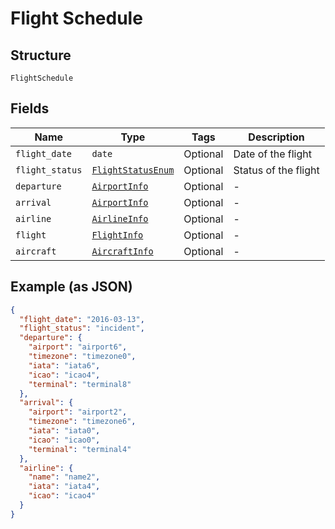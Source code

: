 
# Flight Schedule

## Structure

`FlightSchedule`

## Fields

| Name | Type | Tags | Description |
|  --- | --- | --- | --- |
| `flight_date` | `date` | Optional | Date of the flight |
| `flight_status` | [`FlightStatusEnum`](../../doc/models/flight-status-enum.md) | Optional | Status of the flight |
| `departure` | [`AirportInfo`](../../doc/models/airport-info.md) | Optional | - |
| `arrival` | [`AirportInfo`](../../doc/models/airport-info.md) | Optional | - |
| `airline` | [`AirlineInfo`](../../doc/models/airline-info.md) | Optional | - |
| `flight` | [`FlightInfo`](../../doc/models/flight-info.md) | Optional | - |
| `aircraft` | [`AircraftInfo`](../../doc/models/aircraft-info.md) | Optional | - |

## Example (as JSON)

```json
{
  "flight_date": "2016-03-13",
  "flight_status": "incident",
  "departure": {
    "airport": "airport6",
    "timezone": "timezone0",
    "iata": "iata6",
    "icao": "icao4",
    "terminal": "terminal8"
  },
  "arrival": {
    "airport": "airport2",
    "timezone": "timezone6",
    "iata": "iata0",
    "icao": "icao0",
    "terminal": "terminal4"
  },
  "airline": {
    "name": "name2",
    "iata": "iata4",
    "icao": "icao4"
  }
}
```

